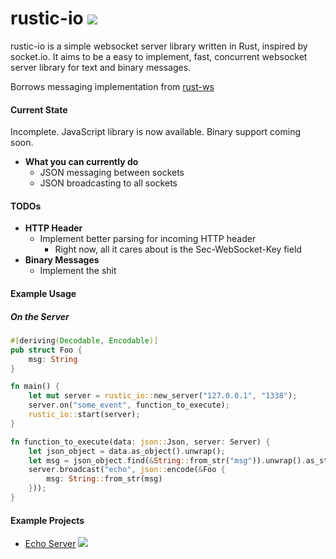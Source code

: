 rustic-io [<img src="https://travis-ci.org/nathansizemore/rustic-io.png?branch=master">](https://travis-ci.org/nathansizemore/rustic-io)
=========

rustic-io is a simple websocket server library written in Rust, inspired by socket.io.  It aims to be a easy to implement, fast, concurrent websocket server library for text and binary messages.

Borrows messaging implementation from [rust-ws](https://github.com/ehsanul/rust-ws)

#### Current State
Incomplete. JavaScript library is now available. Binary support coming soon.
* **What you can currently do**
  * JSON messaging between sockets
  * JSON broadcasting to all sockets

#### TODOs
* **HTTP Header**
  * Implement better parsing for incoming HTTP header
    * Right now, all it cares about is the Sec-WebSocket-Key field
* **Binary Messages**
  * Implement the shit

#### Example Usage

##### On the Server
```rust
#[deriving(Decodable, Encodable)]
pub struct Foo {
    msg: String
}

fn main() {
    let mut server = rustic_io::new_server("127.0.0.1", "1338");
    server.on("some_event", function_to_execute);
    rustic_io::start(server);
}

fn function_to_execute(data: json::Json, server: Server) {
    let json_object = data.as_object().unwrap();
    let msg = json_object.find(&String::from_str("msg")).unwrap().as_string().unwrap();
    server.broadcast("echo", json::encode(&Foo {
        msg: String::from_str(msg)
    }));
}
```

#### Example Projects
* [Echo Server](https://github.com/nathansizemore/rustic-io-echo-server) [<img src="https://travis-ci.org/nathansizemore/rustic-io-echo-server.png?branch=master">](https://travis-ci.org/nathansizemore/rustic-io-echo-server)
  